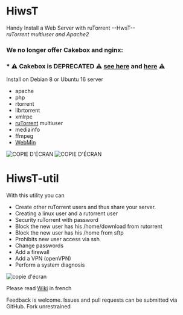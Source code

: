 # HiwsT
Handy Install a Web Server with ruTorrent --HwsT--  
_ruTorrent multiuser and Apache2_  

### We no longer offer Cakebox and nginx:
### * :warning: Cakebox is DEPRECATED :warning: <a href="https://github.com/cakebox/cakebox">see here</a> and <a href="https://github.com/cakebox/cakebox/issues/216">here</a> :warning:  

Install on Debian 8 or Ubuntu 16 server
- apache
- php
- rtorrent
 - librtorrent
 - xmlrpc
- <a href="https://github.com/Novik/ruTorrent/">ruTorrent</a> multiuser
 - mediainfo
 - ffmpeg
- <a href="http://www.webmin.com/">WebMin</a>

![COPIE D'ÉCRAN](https://github.com/Patlol/Handy-Install-Web-Server-ruTorrent-/wiki/png/Capture2017-07-02_01:07:57.png) ![COPIE D'ÉCRAN](https://github.com/Patlol/Handy-Install-Web-Server-ruTorrent-/wiki/png/Capture2017-07-02_01:08:15.png)
# HiwsT-util
With this utility you can  
- Create other ruTorrent users and thus share your server.  
 - Creating a linux user and a rutorrent user  
 - Security ruTorrent with password
 - Block the new user has his /home/download from rutorrent  
 - Block the new user has his /home from sftp  
 - Prohibits new user access via ssh  
- Change passwords
- Add a firewall
- Add a VPN (openVPN)
- Perform a system diagnosis  

![copie d'écran](https://github.com/Patlol/Handy-Install-Web-Server-ruTorrent-/wiki/png/Capture2017-07-02_01:03:30.png)

Please read <a href="https://github.com/Patlol/Install-Handy-Web-Server-ruTorrent-/wiki/1)-Home">Wiki</a> in french

Feedback is welcome. Issues and pull requests can be submitted via GitHub. Fork unrestrained
